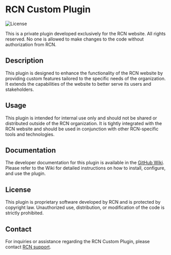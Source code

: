# RCN Custom Plugin

![License](https://img.shields.io/badge/license-All%20Rights%20Reserved-blue)

This is a private plugin developed exclusively for the RCN website. All rights reserved. No one is allowed to make changes to the code without authorization from RCN.

## Description

This plugin is designed to enhance the functionality of the RCN website by providing custom features tailored to the specific needs of the organization. It extends the capabilities of the website to better serve its users and stakeholders.

## Usage

This plugin is intended for internal use only and should not be shared or distributed outside of the RCN organization. It is tightly integrated with the RCN website and should be used in conjunction with other RCN-specific tools and technologies.

## Documentation

The developer documentation for this plugin is available in the [GitHub Wiki](link-to-wiki). Please refer to the Wiki for detailed instructions on how to install, configure, and use the plugin.

## License

This plugin is proprietary software developed by RCN and is protected by copyright law. Unauthorized use, distribution, or modification of the code is strictly prohibited.

## Contact

For inquiries or assistance regarding the RCN Custom Plugin, please contact [RCN support](mailto:support@rcnwebsite.com).
